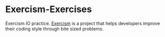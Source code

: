 Exercism-Exercises
====


Exercism IO practice. [Exercism](exercism.io) is a project that helps developers improve their coding style through bite sized problems.


